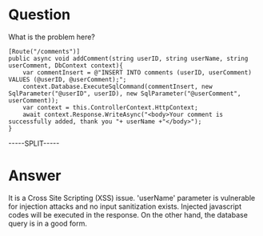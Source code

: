 # Question
 
What is the problem here?
 
```
[Route("/comments")]
public async void addComment(string userID, string userName, string userComment, DbContext context){
    var commentInsert = @"INSERT INTO comments (userID, userComment) VALUES (@userID, @userComment);";
    context.Database.ExecuteSqlCommand(commentInsert, new SqlParameter("@userID", userID), new SqlParameter("@userComment", userComment));
    var context = this.ControllerContext.HttpContext;
    await context.Response.WriteAsync("<body>Your comment is successfully added, thank you "+ userName +"</body>");
}
```
 
-----SPLIT-----
 
# Answer

It is a Cross Site Scripting (XSS) issue. 'userName' parameter is vulnerable for injection attacks and no input sanitization exists. Injected javascript codes will be executed in the response. On the other hand, the database query is in a good form.

